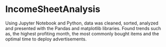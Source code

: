 # IncomeSheetAnalysis

Using Jupyter Notebook and Python, data was cleaned, sorted, analyzed and presented with the Pandas and matplotlib libraries. Found trends such as, the highest profiting month, the most commonly bought items and the optimal time to deploy advertisements.
